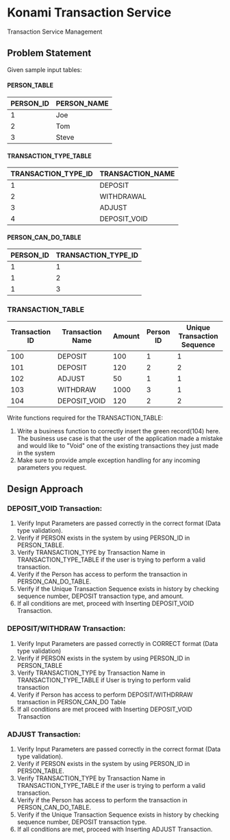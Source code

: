 # Konami Transaction Service
Transaction Service Management

## Problem Statement

Given sample input tables:

#### PERSON_TABLE
| PERSON_ID | PERSON_NAME |
|-----------|-------------|
| 1         | Joe         |
| 2         | Tom         |
| 3         | Steve       |

#### TRANSACTION_TYPE_TABLE
| TRANSACTION_TYPE_ID | TRANSACTION_NAME |
|---------------------|------------------|
| 1                   | DEPOSIT          |
| 2                   | WITHDRAWAL       |
| 3                   | ADJUST           |
| 4                   | DEPOSIT_VOID     |

#### PERSON_CAN_DO_TABLE
| PERSON_ID | TRANSACTION_TYPE_ID |
|-----------|---------------------|
| 1         | 1                   |
| 1         | 2                   |
| 1         | 3                   |

### TRANSACTION_TABLE

| Transaction ID | Transaction Name | Amount | Person ID | Unique Transaction Sequence |
|-----------------|-------------------|--------|-----------|-----------------------------|
| 100             | DEPOSIT           | 100    | 1         | 1                           |
| 101             | DEPOSIT           | 120    | 2         | 2                           |
| 102             | ADJUST            | 50     | 1         | 1                           |
| 103             | WITHDRAW          | 1000   | 3         | 1                           |
| 104             | DEPOSIT_VOID      | 120    | 2         | 2                           |

Write functions required for the TRANSACTION_TABLE:

1. Write a business function to correctly insert the green record(104) here. The business use case is that the user of the application made a mistake and would like to "Void" one of the existing transactions they just made in the system
2. Make sure to provide ample exception handling for any incoming parameters you request.

## Design Approach

### DEPOSIT_VOID Transaction:

1. Verify Input Parameters are passed correctly in the correct format (Data type validation).
2. Verify if PERSON exists in the system by using PERSON_ID in PERSON_TABLE.
3. Verify TRANSACTION_TYPE by Transaction Name in TRANSACTION_TYPE_TABLE if the user is trying to perform a valid transaction.
4. Verify if the Person has access to perform the transaction in PERSON_CAN_DO_TABLE.
5. Verify if the Unique Transaction Sequence exists in history by checking sequence number, DEPOSIT transaction type, and amount.
6. If all conditions are met, proceed with Inserting DEPOSIT_VOID Transaction.

### DEPOSIT/WITHDRAW Transaction:

1. Verify Input Parameters are passed correctly in CORRECT format (Data type validation)
2. Verify if PERSON exists in the system by using PERSON_ID in PERSON_TABLE 
3. Verify TRANSACTION_TYPE by Transaction Name in TRANSACTION_TYPE_TABLE if User is trying to perform valid transaction 
4. Verify if Person has access to perform DEPOSIT/WITHDRRAW transaction in PERSON_CAN_DO Table 
5. If all conditions are met proceed with Inserting DEPOSIT_VOID Transaction

### ADJUST Transaction:

1. Verify Input Parameters are passed correctly in the correct format (Data type validation).
2. Verify if PERSON exists in the system by using PERSON_ID in PERSON_TABLE.
3. Verify TRANSACTION_TYPE by Transaction Name in TRANSACTION_TYPE_TABLE if the user is trying to perform a valid transaction.
4. Verify if the Person has access to perform the transaction in PERSON_CAN_DO_TABLE.
5. Verify if the Unique Transaction Sequence exists in history by checking sequence number, DEPOSIT transaction type.
6. If all conditions are met, proceed with Inserting ADJUST Transaction.
